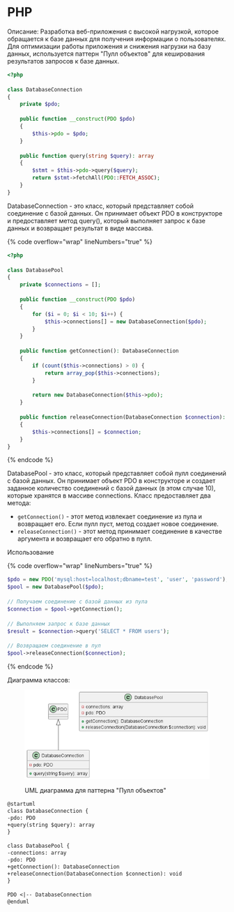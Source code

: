 # PHP

Описание: Разработка веб-приложения с высокой нагрузкой, которое обращается к базе данных для получения информации о пользователях. Для оптимизации работы приложения и снижения нагрузки на базу данных, используется паттерн "Пулл объектов" для кеширования результатов запросов к базе данных.

```php
<?php

class DatabaseConnection
{
    private $pdo;

    public function __construct(PDO $pdo)
    {
        $this->pdo = $pdo;
    }

    public function query(string $query): array
    {
        $stmt = $this->pdo->query($query);
        return $stmt->fetchAll(PDO::FETCH_ASSOC);
    }
}
```

DatabaseConnection - это класс, который представляет собой соединение с базой данных. Он принимает объект PDO в конструкторе и предоставляет метод query(), который выполняет запрос к базе данных и возвращает результат в виде массива.

{% code overflow="wrap" lineNumbers="true" %}
```php
<?php

class DatabasePool
{
    private $connections = [];

    public function __construct(PDO $pdo)
    {
        for ($i = 0; $i < 10; $i++) {
            $this->connections[] = new DatabaseConnection($pdo);
        }
    }

    public function getConnection(): DatabaseConnection
    {
        if (count($this->connections) > 0) {
            return array_pop($this->connections);
        }

        return new DatabaseConnection($this->pdo);
    }

    public function releaseConnection(DatabaseConnection $connection): void
    {
        $this->connections[] = $connection;
    }
}
```
{% endcode %}

DatabasePool - это класс, который представляет собой пулл соединений с базой данных. Он принимает объект PDO в конструкторе и создает заданное количество соединений с базой данных (в этом случае 10), которые хранятся в массиве connections. Класс предоставляет два метода:

* `getConnection()` - этот метод извлекает соединение из пула и возвращает его. Если пулл пуст, метод создает новое соединение.
* `releaseConnection()` - этот метод принимает соединение в качестве аргумента и возвращает его обратно в пулл.

Использование

{% code overflow="wrap" lineNumbers="true" %}
```php
$pdo = new PDO('mysql:host=localhost;dbname=test', 'user', 'password');
$pool = new DatabasePool($pdo);

// Получаем соединение с базой данных из пула
$connection = $pool->getConnection();

// Выполняем запрос к базе данных
$result = $connection->query('SELECT * FROM users');

// Возвращаем соединение в пул
$pool->releaseConnection($connection);
```
{% endcode %}

Диаграмма классов:

<figure><img src="../../../../../.gitbook/assets/image (38).png" alt=""><figcaption><p>UML диаграмма для паттерна "Пулл  объектов"</p></figcaption></figure>

```plant-uml
@startuml
class DatabaseConnection {
-pdo: PDO
+query(string $query): array
}

class DatabasePool {
-connections: array
-pdo: PDO
+getConnection(): DatabaseConnection
+releaseConnection(DatabaseConnection $connection): void
}

PDO <|-- DatabaseConnection
@enduml
```
